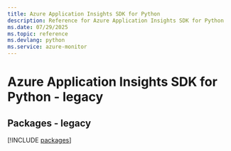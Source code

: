 ```yaml
---
title: Azure Application Insights SDK for Python
description: Reference for Azure Application Insights SDK for Python
ms.date: 07/29/2025
ms.topic: reference
ms.devlang: python
ms.service: azure-monitor
---
```

# Azure Application Insights SDK for Python - legacy
## Packages - legacy
[!INCLUDE [packages](application-insights-index.md)]